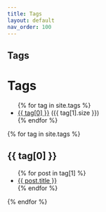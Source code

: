 ```yaml
---
title: Tags
layout: default
nav_order: 100
---
```


## Tags

<h1>Tags</h1>
<ul>
{% for tag in site.tags %}
  <li><a href="#{{ tag[0] }}">{{ tag[0] }}</a> ({{ tag[1].size }})</li>
{% endfor %}
</ul>

{% for tag in site.tags %}
  <h2 id="{{ tag[0] }}">{{ tag[0] }}</h2>
  <ul>
  {% for post in tag[1] %}
    <li><a href="{{ post.url }}">{{ post.title }}</a></li>
  {% endfor %}
  </ul>
{% endfor %}